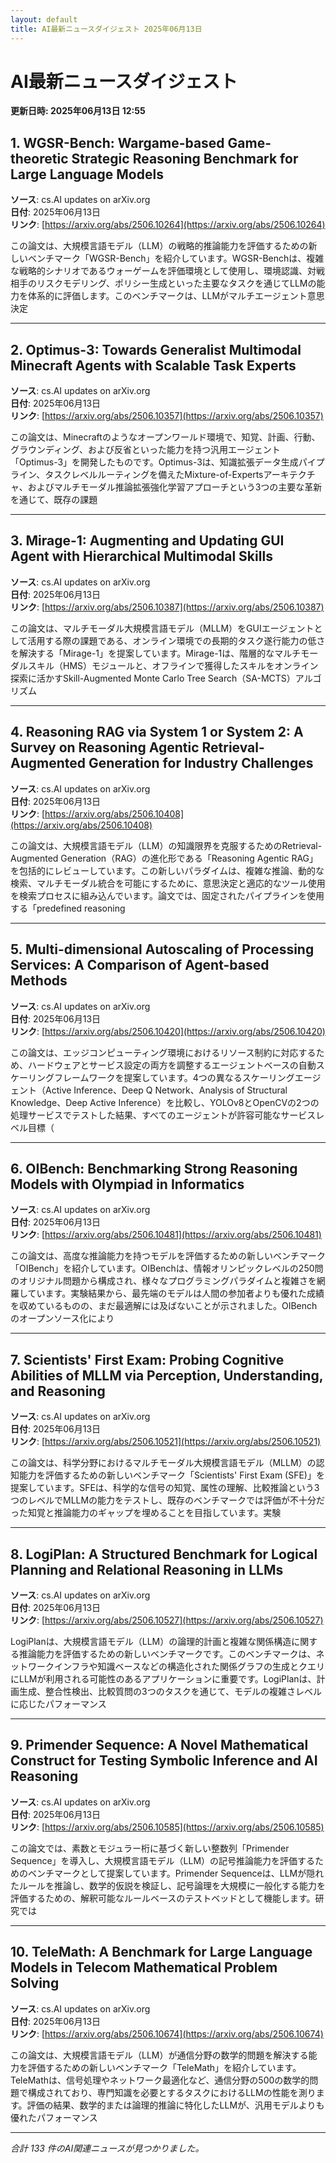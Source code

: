 ```yaml
---
layout: default
title: AI最新ニュースダイジェスト 2025年06月13日
---
```


# AI最新ニュースダイジェスト
**更新日時: 2025年06月13日 12:55**

## 1. WGSR-Bench: Wargame-based Game-theoretic Strategic Reasoning Benchmark for Large Language Models

**ソース**: cs.AI updates on arXiv.org  
**日付**: 2025年06月13日  
**リンク**: [https://arxiv.org/abs/2506.10264](https://arxiv.org/abs/2506.10264)  

この論文は、大規模言語モデル（LLM）の戦略的推論能力を評価するための新しいベンチマーク「WGSR-Bench」を紹介しています。WGSR-Benchは、複雑な戦略的シナリオであるウォーゲームを評価環境として使用し、環境認識、対戦相手のリスクモデリング、ポリシー生成といった主要なタスクを通じてLLMの能力を体系的に評価します。このベンチマークは、LLMがマルチエージェント意思決定  

---

## 2. Optimus-3: Towards Generalist Multimodal Minecraft Agents with Scalable Task Experts

**ソース**: cs.AI updates on arXiv.org  
**日付**: 2025年06月13日  
**リンク**: [https://arxiv.org/abs/2506.10357](https://arxiv.org/abs/2506.10357)  

この論文は、Minecraftのようなオープンワールド環境で、知覚、計画、行動、グラウンディング、および反省といった能力を持つ汎用エージェント「Optimus-3」を開発したものです。Optimus-3は、知識拡張データ生成パイプライン、タスクレベルルーティングを備えたMixture-of-Expertsアーキテクチャ、およびマルチモーダル推論拡張強化学習アプローチという3つの主要な革新を通じて、既存の課題  

---

## 3. Mirage-1: Augmenting and Updating GUI Agent with Hierarchical Multimodal Skills

**ソース**: cs.AI updates on arXiv.org  
**日付**: 2025年06月13日  
**リンク**: [https://arxiv.org/abs/2506.10387](https://arxiv.org/abs/2506.10387)  

この論文は、マルチモーダル大規模言語モデル（MLLM）をGUIエージェントとして活用する際の課題である、オンライン環境での長期的タスク遂行能力の低さを解決する「Mirage-1」を提案しています。Mirage-1は、階層的なマルチモーダルスキル（HMS）モジュールと、オフラインで獲得したスキルをオンライン探索に活かすSkill-Augmented Monte Carlo Tree Search（SA-MCTS）アルゴリズム  

---

## 4. Reasoning RAG via System 1 or System 2: A Survey on Reasoning Agentic Retrieval-Augmented Generation for Industry Challenges

**ソース**: cs.AI updates on arXiv.org  
**日付**: 2025年06月13日  
**リンク**: [https://arxiv.org/abs/2506.10408](https://arxiv.org/abs/2506.10408)  

この論文は、大規模言語モデル（LLM）の知識限界を克服するためのRetrieval-Augmented Generation（RAG）の進化形である「Reasoning Agentic RAG」を包括的にレビューしています。この新しいパラダイムは、複雑な推論、動的な検索、マルチモーダル統合を可能にするために、意思決定と適応的なツール使用を検索プロセスに組み込んでいます。論文では、固定されたパイプラインを使用する「predefined reasoning  

---

## 5. Multi-dimensional Autoscaling of Processing Services: A Comparison of Agent-based Methods

**ソース**: cs.AI updates on arXiv.org  
**日付**: 2025年06月13日  
**リンク**: [https://arxiv.org/abs/2506.10420](https://arxiv.org/abs/2506.10420)  

この論文は、エッジコンピューティング環境におけるリソース制約に対応するため、ハードウェアとサービス設定の両方を調整するエージェントベースの自動スケーリングフレームワークを提案しています。4つの異なるスケーリングエージェント（Active Inference、Deep Q Network、Analysis of Structural Knowledge、Deep Active Inference）を比較し、YOLOv8とOpenCVの2つの処理サービスでテストした結果、すべてのエージェントが許容可能なサービスレベル目標（  

---

## 6. OIBench: Benchmarking Strong Reasoning Models with Olympiad in Informatics

**ソース**: cs.AI updates on arXiv.org  
**日付**: 2025年06月13日  
**リンク**: [https://arxiv.org/abs/2506.10481](https://arxiv.org/abs/2506.10481)  

この論文は、高度な推論能力を持つモデルを評価するための新しいベンチマーク「OIBench」を紹介しています。OIBenchは、情報オリンピックレベルの250問のオリジナル問題から構成され、様々なプログラミングパラダイムと複雑さを網羅しています。実験結果から、最先端のモデルは人間の参加者よりも優れた成績を収めているものの、まだ最適解には及ばないことが示されました。OIBenchのオープンソース化により  

---

## 7. Scientists' First Exam: Probing Cognitive Abilities of MLLM via Perception, Understanding, and Reasoning

**ソース**: cs.AI updates on arXiv.org  
**日付**: 2025年06月13日  
**リンク**: [https://arxiv.org/abs/2506.10521](https://arxiv.org/abs/2506.10521)  

この論文は、科学分野におけるマルチモーダル大規模言語モデル（MLLM）の認知能力を評価するための新しいベンチマーク「Scientists' First Exam (SFE)」を提案しています。SFEは、科学的な信号の知覚、属性の理解、比較推論という3つのレベルでMLLMの能力をテストし、既存のベンチマークでは評価が不十分だった知覚と推論能力のギャップを埋めることを目指しています。実験  

---

## 8. LogiPlan: A Structured Benchmark for Logical Planning and Relational Reasoning in LLMs

**ソース**: cs.AI updates on arXiv.org  
**日付**: 2025年06月13日  
**リンク**: [https://arxiv.org/abs/2506.10527](https://arxiv.org/abs/2506.10527)  

LogiPlanは、大規模言語モデル（LLM）の論理的計画と複雑な関係構造に関する推論能力を評価するための新しいベンチマークです。このベンチマークは、ネットワークインフラや知識ベースなどの構造化された関係グラフの生成とクエリにLLMが利用される可能性のあるアプリケーションに重要です。LogiPlanは、計画生成、整合性検出、比較質問の3つのタスクを通じて、モデルの複雑さレベルに応じたパフォーマンス  

---

## 9. Primender Sequence: A Novel Mathematical Construct for Testing Symbolic Inference and AI Reasoning

**ソース**: cs.AI updates on arXiv.org  
**日付**: 2025年06月13日  
**リンク**: [https://arxiv.org/abs/2506.10585](https://arxiv.org/abs/2506.10585)  

この論文では、素数とモジュラー桁に基づく新しい整数列「Primender Sequence」を導入し、大規模言語モデル（LLM）の記号推論能力を評価するためのベンチマークとして提案しています。Primender Sequenceは、LLMが隠れたルールを推論し、数学的仮説を検証し、記号論理を大規模に一般化する能力を評価するための、解釈可能なルールベースのテストベッドとして機能します。研究では  

---

## 10. TeleMath: A Benchmark for Large Language Models in Telecom Mathematical Problem Solving

**ソース**: cs.AI updates on arXiv.org  
**日付**: 2025年06月13日  
**リンク**: [https://arxiv.org/abs/2506.10674](https://arxiv.org/abs/2506.10674)  

この論文は、大規模言語モデル（LLM）が通信分野の数学的問題を解決する能力を評価するための新しいベンチマーク「TeleMath」を紹介しています。TeleMathは、信号処理やネットワーク最適化など、通信分野の500の数学的問題で構成されており、専門知識を必要とするタスクにおけるLLMの性能を測ります。評価の結果、数学的または論理的推論に特化したLLMが、汎用モデルよりも優れたパフォーマンス  

---

*合計 133 件のAI関連ニュースが見つかりました。*
